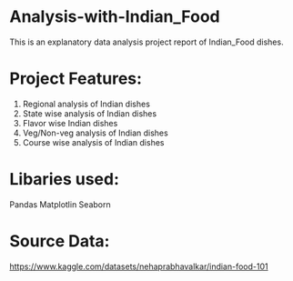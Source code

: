 # Analysis-with-Indian_Food


This is an explanatory data analysis project report of Indian_Food dishes.

# Project Features:

1. Regional analysis of Indian dishes
2. State wise analysis of Indian dishes
3. Flavor wise Indian dishes
4. Veg/Non-veg analysis of Indian dishes
5. Course wise analysis of Indian dishes 

# Libaries used:

Pandas 
Matplotlin
Seaborn

# Source Data:

https://www.kaggle.com/datasets/nehaprabhavalkar/indian-food-101

